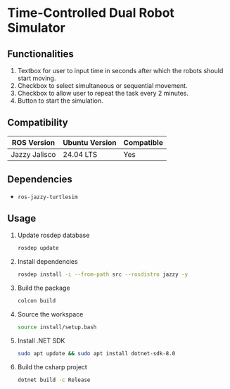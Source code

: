 # Time-Controlled Dual Robot Simulator

## Functionalities
1. Textbox for user to input time in seconds after which the robots should start moving.
1. Checkbox to select simultaneous or sequential movement.
1. Checkbox to allow user to repeat the task every 2 minutes.
1. Button to start the simulation.

## Compatibility
| ROS Version | Ubuntu Version | Compatible |
|-------------|-----------------|-------------|
| Jazzy Jalisco | 24.04 LTS | Yes |

## Dependencies
- `ros-jazzy-turtlesim`

## Usage
1. Update rosdep database
    ```bash
    rosdep update
    ```
1. Install dependencies
    ```bash
    rosdep install -i --from-path src --rosdistro jazzy -y
    ```
1. Build the package
    ```bash
    colcon build
    ```
1. Source the workspace
    ```bash
    source install/setup.bash
    ```
1. Install .NET SDK
    ```bash
    sudo apt update && sudo apt install dotnet-sdk-8.0
    ```
1. Build the csharp project
    ```bash
    dotnet build -c Release
    ```